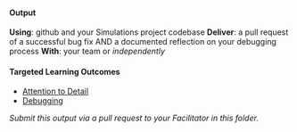 #### Output
**Using**: github and your Simulations project codebase
**Deliver**: a pull request of a successful bug fix AND a documented reflection on your debugging process
**With**: your team or *independently*

#### Targeted Learning Outcomes
- [Attention to Detail](https://github.com/andela/learningmap/tree/master/Phase-C/Entry-level%20Developer/Curriculum/04%20-%20Attention%20to%20Detail)
- [Debugging](https://github.com/andela/learningmap/tree/master/Phase-C/Entry-level%20Developer/Curriculum/38%20-%20Debugging)

*Submit this output via a pull request to your Facilitator in this folder.*